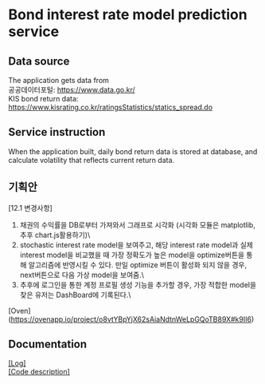 # Bond interest rate model prediction service

## Data source
The application gets data from\
공공데이터포털: <https://www.data.go.kr/>\
KIS bond return data: <https://www.kisrating.co.kr/ratingsStatistics/statics_spread.do>

## Service instruction
When the application built, daily bond return data is stored at database, and calculate volatility that reflects current return data.

## 기획안
[12.1 변경사항]
1. 채권의 수익률을 DB로부터 가져와서 그래프로 시각화 (시각화 모듈은 matplotlib, 추후 chart.js활용하기)\
2. stochastic interest rate model을 보여주고, 해당 interest rate model과 실제 interest model을 비교했을 때 가장 정확도가 높은 
model을 optimize버튼을 통해 알고리즘에 반영시킬 수 있다. 만일 optimize 버튼이 활성화 되지 않을 경우, next버튼으로 
다음 가상 model을 보여줌.\
3. 추후에 로그인을 통한 계정 프로필 생성 기능을 추가할 경우, 가장 적합한 model을 찾은 유저는 DashBoard에 기록된다.\
   
[Oven] (https://ovenapp.io/project/o8vtYBpYjX62sAiaNdtnWeLpGQoTB89X#k9II6)

## Documentation
<a href="doc/log.md">[Log]</a>   
<a href="doc/code.md">[Code description]</a>   
